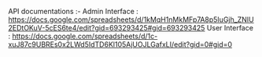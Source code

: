 API documentations :-
Admin Interface : https://docs.google.com/spreadsheets/d/1kMqH1nMkMFp7A8p5IuGjh_ZNIU2EDtOKuV-5cES6te4/edit?gid=693293425#gid=693293425
User Interface : https://docs.google.com/spreadsheets/d/1c-xuJ87c9UBREs0x2LWd5IdTD6Kl105AjUOJLGafxLI/edit?gid=0#gid=0
